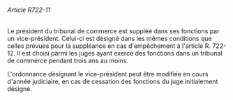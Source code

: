 ###### Article R722-11

Le président du tribunal de commerce est suppléé dans ses fonctions par un vice-président. Celui-ci est désigné dans les mêmes conditions que celles prévues pour la suppléance en cas d'empêchement à l'article R. 722-12. Il est choisi parmi les juges ayant exercé des fonctions dans un tribunal de commerce pendant trois ans au moins.

L'ordonnance désignant le vice-président peut être modifiée en cours d'année judiciaire, en cas de cessation des fonctions du juge initialement désigné.


